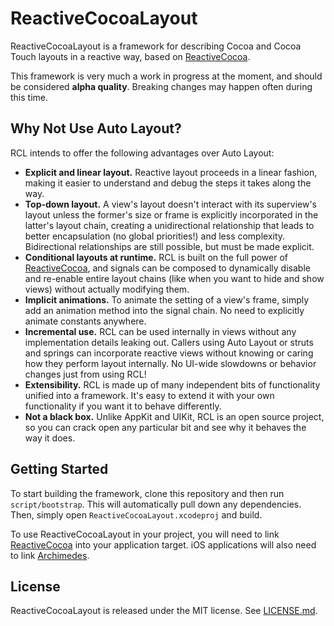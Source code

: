 # ReactiveCocoaLayout

ReactiveCocoaLayout is a framework for describing Cocoa and Cocoa Touch layouts
in a reactive way, based on
[ReactiveCocoa](https://github.com/ReactiveCocoa/ReactiveCocoa).

This framework is very much a work in progress at the moment, and should be
considered **alpha quality**. Breaking changes may happen often during this
time.

## Why Not Use Auto Layout?

RCL intends to offer the following advantages over Auto Layout:

 * **Explicit and linear layout.** Reactive layout proceeds in a linear fashion,
   making it easier to understand and debug the steps it takes along the way.
 * **Top-down layout.** A view's layout doesn't interact with its superview's
   layout unless the former's size or frame is explicitly incorporated in the
   latter's layout chain, creating a unidirectional relationship that leads to
   better encapsulation (no global priorities!) and less complexity.
   Bidirectional relationships are still possible, but must be made explicit.
 * **Conditional layouts at runtime.** RCL is built on the full power
   of [ReactiveCocoa](https://github.com/ReactiveCocoa/ReactiveCocoa), and signals can
   be composed to dynamically disable and re-enable entire layout chains (like
   when you want to hide and show views) without actually modifying them.
 * **Implicit animations.** To animate the setting of a view's frame, simply add
   an animation method into the signal chain. No need to explicitly animate
   constants anywhere.
 * **Incremental use.** RCL can be used internally in views without any
   implementation details leaking out. Callers using Auto Layout or struts and
   springs can incorporate reactive views without knowing or caring how they
   perform layout internally. No UI-wide slowdowns or behavior changes just from
   using RCL!
 * **Extensibility.** RCL is made up of many independent bits of functionality
   unified into a framework. It's easy to extend it with your own functionality
   if you want it to behave differently.
 * **Not a black box.** Unlike AppKit and UIKit, RCL is an open source project,
   so you can crack open any particular bit and see why it behaves the way it
   does.

## Getting Started

To start building the framework, clone this repository and then run `script/bootstrap`.
This will automatically pull down any dependencies. Then, simply open
`ReactiveCocoaLayout.xcodeproj` and build.

To use ReactiveCocoaLayout in your project, you will need to link
[ReactiveCocoa](https://github.com/ReactiveCocoa/ReactiveCocoa) into your
application target. iOS applications will also need to link
[Archimedes](https://github.com/github/Archimedes).

## License

ReactiveCocoaLayout is released under the MIT license. See
[LICENSE.md](https://github.com/ReactiveCocoa/ReactiveCocoaLayout/blob/master/LICENSE.md).
